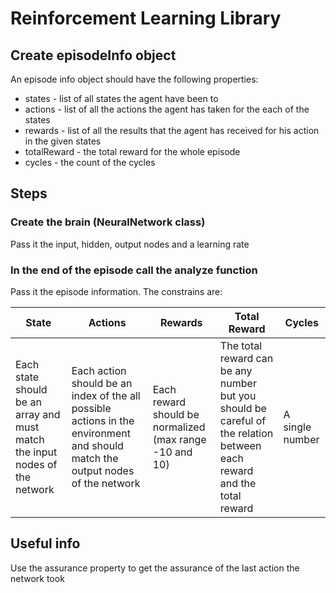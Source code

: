 # Reinforcement Learning Library

## Create episodeInfo object
An episode info object should have the following properties:
* states - list of all states the agent have been to
* actions - list of all the actions the agent has taken for the each of the states
* rewards - list of all the results that the agent has received for his action in the given states 
* totalReward - the total reward for the whole episode
* cycles - the count of the cycles

## Steps

### Create the brain (NeuralNetwork class)
Pass it the input, hidden, output nodes and a learning rate

### In the end of the episode call the analyze function
Pass it the episode information. The constrains are:

|State|Actions|Rewards|Total Reward|Cycles|
|-----|----|----|----|----|
|Each state should be an array and must match the input nodes of the network|Each action should be an index of the all possible actions in the environment and should match the output nodes of the network|Each reward should be normalized (max range -10 and 10)|The total reward can be any number but you should be careful of the relation between each reward and the total reward|A single number|

## Useful info
Use the assurance property to get the assurance of the last action the network took